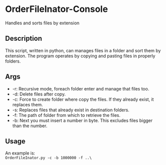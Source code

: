 # OrderFileInator-Console
Handles and sorts files by extension

## Description
This script, written in python, can manages files in a folder and sort them by extension.
The program operates by copying and pasting files in properly folders.

## Args
- -r: Recursive mode, foreach folder enter and manage that files too.
- -d: Delete files after copy.
- -c: Force to create folder where copy the files. If they already exist, it replaces them.
- -s: Replaces files that already exist in destination folders.
- -f: The path of folder from which to retrieve the files.
- -b: Next you must insert a number in byte. This excludes files bigger than the number.

## Usage
An example is: <br>
``OrderFileInator.py -c -b 1000000 -f ..\``
